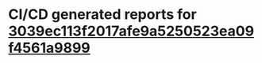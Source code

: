 # CI/CD generated reports for [3039ec113f2017afe9a5250523ea09f4561a9899](https://github.com/hydephp/develop/commit/3039ec113f2017afe9a5250523ea09f4561a9899)

